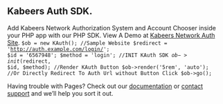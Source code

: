 ## Kabeers Auth SDK.

Add Kabeers Network Authorization System and Account Chooser inside your PHP app with our PHP SDK.
View A Demo at [Kabeers Network Auth Site](http://auth.kabeersnetwork.rf.gd/server/account/).
<code>$ob = new KAuth();
//Sample Website 
$redirect = 'http://auth.example.com/login/';
$id = '6567948';
$method = 'login';
//INIT KAuth SDK
$ob->init($redirect, $id, $method);
//Render KAuth Button
$ob->render('5rem', 'auto');
//Or Directly Redirect To Auth Url without Button Click
$ob->go();
</code>



Having trouble with Pages? Check out our [documentation](https://help.github.com/categories/github-pages-basics/) or [contact support](https://github.com/contact) and we’ll help you sort it out.
